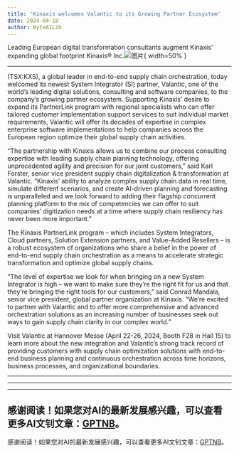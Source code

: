 ```yaml
---
title: 'Kinaxis welcomes Valantic to its Growing Partner Ecosystem'
date: 2024-04-18
author: ByteAILib
---
```


Leading European digital transformation consultants augment Kinaxis’ expanding global footprint
Kinaxis® Inc.![图片](https://ai-techpark.com/wp-content/uploads/2020/06/Buyer-Guide-500x281-1.jpg){ width=50% }

---
 (TSX:KXS), a global leader in end-to-end supply chain orchestration, today welcomed its newest System Integrator (SI) partner, Valantic, one of the world’s leading digital solutions, consulting and software companies, to the company’s growing partner ecosystem. Supporting Kinaxis’ desire to expand its PartnerLink program with regional specialists who can offer tailored customer implementation support services to suit individual market requirements, Valantic will offer its decades of expertise in complex enterprise software implementations to help companies across the European region optimize their global supply chain activities.

“The partnership with Kinaxis allows us to combine our process consulting expertise with leading supply chain planning technology, offering unprecedented agility and precision for our joint customers,” said Karl Forster, senior vice president supply chain digitalization & transformation at Valantic. “Kinaxis’ ability to analyze complex supply chain data in real time, simulate different scenarios, and create AI-driven planning and forecasting is unparalleled and we look forward to adding their flagship concurrent planning platform to the mix of competencies we can offer to suit companies’ digitization needs at a time where supply chain resiliency has never been more important.”

The Kinaxis PartnerLink program – which includes System Integrators, Cloud partners, Solution Extension partners, and Value-Added Resellers – is a robust ecosystem of organizations who share a belief in the power of end-to-end supply chain orchestration as a means to accelerate strategic transformation and optimize global supply chains.

“The level of expertise we look for when bringing on a new System Integrator is high – we want to make sure they’re the right fit for us and that they’re bringing the right tools for our customers,” said Conrad Mandala, senior vice president, global partner organization at Kinaxis. “We’re excited to partner with Valantic and to offer more comprehensive and advanced orchestration solutions as an increasing number of businesses seek out ways to gain supply chain clarity in our complex world.”

Visit Valantic at Hannover Messe (April 22-26, 2024, Booth F28 in Hall 15) to learn more about the new integration and Valantic’s strong track record of providing customers with supply chain optimization solutions with end-to-end business planning and continuous orchestration across time horizons, business processes, and organizational boundaries.

---
---

---
感谢阅读！如果您对AI的最新发展感兴趣，可以查看更多AI文钊文章：[GPTNB](https://gptnb.com)。
---
感谢阅读！如果您对AI的最新发展感兴趣，可以查看更多AI文钊文章：[GPTNB](https://gptnb.com)。